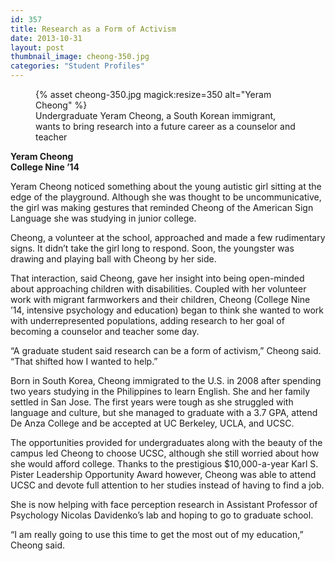 ```yaml
---
id: 357
title: Research as a Form of Activism
date: 2013-10-31
layout: post
thumbnail_image: cheong-350.jpg
categories: "Student Profiles"
---
```

<figure class="inline-image right">
{% asset cheong-350.jpg magick:resize=350 alt="Yeram Cheong" %}<figcaption>Undergraduate Yeram Cheong, a South Korean immigrant, wants to bring research into a future career as a counselor and teacher</figcaption></figure>

**Yeram Cheong**  
 **College Nine &#8217;14**

Yeram Cheong noticed something about the young autistic girl sitting at the edge of the playground. Although she was thought to be uncommunicative, the girl was making gestures that reminded Cheong of the American Sign Language she was studying in junior college.

Cheong, a volunteer at the school, approached and made a few rudimentary signs. It didn&#8217;t take the girl long to respond. Soon, the youngster was drawing and playing ball with Cheong by her side.

That interaction, said Cheong, gave her insight into being open-minded about approaching children with disabilities. Coupled with her volunteer work with migrant farmworkers and their children, Cheong (College Nine &#8217;14, intensive psychology and education) began to think she wanted to work with underrepresented populations, adding research to her goal of becoming a counselor and teacher some day.

&#8220;A graduate student said research can be a form of activism,&#8221; Cheong said. &#8220;That shifted how I wanted to help.&#8221;

Born in South Korea, Cheong immigrated to the U.S. in 2008 after spending two years studying in the Philippines to learn English. She and her family settled in San Jose. The first years were tough as she struggled with language and culture, but she managed to graduate with a 3.7 GPA, attend De Anza College and be accepted at UC Berkeley, UCLA, and UCSC.

The opportunities provided for undergraduates along with the beauty of the campus led Cheong to choose UCSC, although she still worried about how she would afford college. Thanks to the prestigious $10,000-a-year Karl S. Pister Leadership Opportunity Award however, Cheong was able to attend UCSC and devote full attention to her studies instead of having to find a job.

She is now helping with face perception research in Assistant Professor of Psychology Nicolas Davidenko&#8217;s lab and hoping to go to graduate school.

&#8220;I am really going to use this time to get the most out of my education,&#8221; Cheong said.
